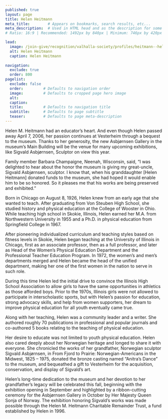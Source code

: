 ```yaml
---
published: true
layout: page
title: Helen Heitmann
meta_title:        # Appears on bookmarks, search results, etc...
meta_description:  # Used in HTML head and as the description for some search engines
# Ratio: 16:9 | Recommended: 1492px by 840px | Minimum: 746px by 420px

lead:
  image: /join-give/recognition/valhalla-society/profiles/heitmann--helen.jpg
  alt: Helen Heitmann
  caption: Helen Heitmann
  
navigation:
  exclude: true
  order: 800
pagelist:
  exclude: false
  order:         # Defaults to navigation order  
  image:         # Defaults to cropped page hero image
  alt:
  caption:
  title:         # Defaults to navigation title
  subtitle:      # Defaults to page subtitle
  teaser:        # Defaults to page meta-description
---
```

Helen M. Heitmann had an educator’s heart. And even though Helen passed away April 7, 2006, her passion continues at Vesterheim through a bequest to the museum. Thanks to her generosity, the new Asbjørnsen Gallery in the museum’s Main Building will be the venue for many upcoming exhibitions, like Sigvald Asbjørnsen, Sculptor on view this year.

Family member Barbara Champaigne, Neenah, Wisconsin, said, “I was delighted to hear about the honor the museum is giving my great-uncle, Sigvald Asbjørnsen, sculptor. I know that, when his granddaughter [Helen Heitmann] donated funds to the museum, she had hoped it would enable him to be so honored. So it pleases me that his works are being preserved and exhibited.”

Born in Chicago on August 8, 1926, Helen knew from an early age that she wanted to teach. After graduating from Von Steuben High School, she studied history and physical education at the College of Wooster in Ohio. While teaching high school in Skokie, Illinois, Helen earned her M.A. from Northwestern University in 1955 and a Ph.D. in physical education from Springfield College in 1967.

After pioneering individualized curriculum and teaching styles based on fitness levels in Skokie, Helen began teaching at the University of Illinois in Chicago, first as an associate professor, then as a full professor, and later as Head of the Women’s Physical Education Department and the Professional Teacher Education Program. In 1972, the women’s and men’s departments merged and Helen became the head of the unified department, making her one of the first women in the nation to serve in such role.

During this time Helen led the initial drive to convince the Illinois High School Association to allow girls to have the same opportunities in athletics as those afforded boys. Prior to the 1970s, Illinois girls were not allowed to participate in interscholastic sports, but with Helen’s passion for education, strong advocacy skills, and help from women supporters, her dream to improve physical education for all youth eventually came true.

Along with her teaching, Helen was a community leader and a writer. She authored roughly 70 publications in professional and popular journals and co-authored 5 books relating to the teaching of physical education.

Her desire to educate was not limited to youth physical education. Helen also cared deeply about her Norwegian heritage and longed to share it with everyone. She chronicled the works of her grandfather, Norwegian sculptor Sigvald Asbjørnsen, in From Fjord to Prairie: Norwegian-Americans in the Midwest, 1825 – 1975, donated the bronze casting named “Anitra’s Dance” to the museum, and bequeathed a gift to Vesterheim for the acquisition, conservation, and display of Sigvald’s art.

Helen’s long-time dedication to the museum and her devotion to her grandfather’s legacy will be celebrated this fall, beginning with the exhibition opening in September and highlighted by a ribbon-cutting ceremony for the Asbjørnsen Gallery in October by Her Majesty Queen Sonja of Norway. The exhibition honoring Sigvald’s works was made possible through the Helen M. Heitmann Charitable Remainder Trust, a fund established by Helen in 1996. 